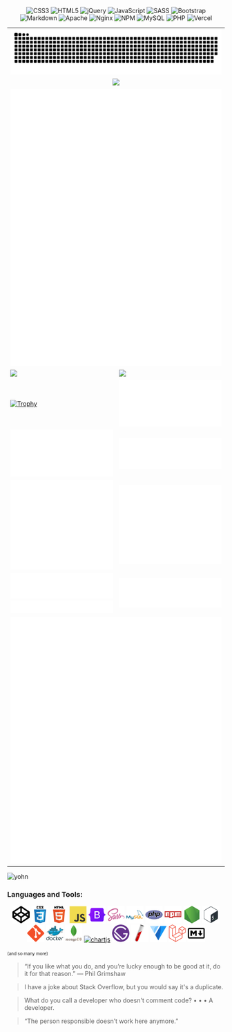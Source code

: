 
<!--table><tr><td>-->
<p align="center"><img src="https://img.shields.io/badge/css3-%231572B6.svg?style=for-the-badge&amp;logo=css3&amp;logoColor=white" alt="CSS3"> <img src="https://img.shields.io/badge/html5-%23E34F26.svg?style=for-the-badge&amp;logo=html5&amp;logoColor=white" alt="HTML5"> <img src="https://img.shields.io/badge/jquery-%230769AD.svg?style=for-the-badge&amp;logo=jquery&amp;logoColor=white" alt="jQuery"> <img src="https://img.shields.io/badge/javascript-%23323330.svg?style=for-the-badge&amp;logo=javascript&amp;logoColor=%23F7DF1E" alt="JavaScript"> <img src="https://img.shields.io/badge/SASS-hotpink.svg?style=for-the-badge&amp;logo=SASS&amp;logoColor=white" alt="SASS"> <img src="https://img.shields.io/badge/bootstrap-%23563D7C.svg?style=for-the-badge&amp;logo=bootstrap&amp;logoColor=white" alt="Bootstrap"> <img src="https://img.shields.io/badge/markdown-%23000000.svg?style=for-the-badge&amp;logo=markdown&amp;logoColor=white" alt="Markdown">  <img src="https://img.shields.io/badge/apache-%23D42029.svg?style=for-the-badge&amp;logo=apache&amp;logoColor=white" alt="Apache"> <img src="https://img.shields.io/badge/nginx-%23009639.svg?style=for-the-badge&amp;logo=nginx&amp;logoColor=white" alt="Nginx"> <img src="https://img.shields.io/badge/NPM-%23000000.svg?style=for-the-badge&amp;logo=npm&amp;logoColor=white" alt="NPM"> <img src="https://img.shields.io/badge/mysql-%2300f.svg?style=for-the-badge&amp;logo=mysql&amp;logoColor=white" alt="MySQL"> <img src="https://img.shields.io/badge/php-%23777BB4.svg?style=for-the-badge&amp;logo=php&amp;logoColor=white" alt="PHP"> <img src="https://img.shields.io/badge/vercel-%23000000.svg?style=for-the-badge&amp;logo=vercel&amp;logoColor=white" alt="Vercel"> </p>
<!--</td><td width="40%">
<img title="MyAwesomeWebDevStack" src="https://awesome-stack.glitch.me/api/v1/cards?name=yohn&repos=jsgandalf,vue-generator-graph,awesome-stack&theme=dark">
</td></tr></table>-->



<p align="center">
</p>
<table>
	<tr>
		<td colspan="2" align="center">
			<picture>
				<source media="(prefers-color-scheme: dark)" srcset="https://raw.githubusercontent.com/CharlesChiuGit/CharlesChiuGit/output/github-contribution-grid-snake-dark.svg">
				<source media="(prefers-color-scheme: light)" srcset="https://raw.githubusercontent.com/CharlesChiuGit/CharlesChiuGit/output/github-contribution-grid-snake.svg">
				<img alt="github contribution grid snake animation" src="https://raw.githubusercontent.com/platane/platane/output/github-contribution-grid-snake.svg">
			</picture>
		</td>
	</tr>
  <tr>
    <td colspan="2" align="center">
    <!--<img src="https://activity-graph.herokuapp.com/graph?username=Yohn&theme=react-dark&hide_border=true&area=true">-->
    	<a href="https://github.com/piyushsuthar/github-readme-quotes" title="Readme Quotes"><img src="https://quotes-github-readme.vercel.app/api?type=vertical&theme=dracula"></a>
		</td>
	</tr>
  <tr>
    <td colspan="2" align="center"><img src="github-metrics.svg"></td>
	</tr>
  <!--<tr>
    <td align="center" width="50%">
      <a href="https://github.com/johannchopin/stackoverflow-readme-profile">
        <img src="https://stackoverflow-readme-profile.johannchopin.fr/profile/1441372?theme=dark&website=true&location=true" alt="user:1441372's SO profile">
      </a>
    </td>
    <td align="center" width="50%"><img src="https://readme-jokes.vercel.app/api?hideborder&theme=gotham" alt="Jokes Card" /></td>
  </tr>-->
  <tr>
    <td>
      <a href="https://git.io/streak-stats">
       <img src="https://github-readme-streak-stats.herokuapp.com?user=Yohn&theme=github-dark-blue&hide_border=true&stroke=4b8dda&ring=ff6723&fire=ffb02e&currStreakNum=dd5018&dates=a74816&sideLabels=4b8dda&sideNums=ff6723&currStreakLabel=4b8dda">
      </a>
    </td>
    <td>
      <a href="https://github.com/anuraghazra/github-readme-stats">
        <img src="https://github-readme-stats.vercel.app/api?username=Yohn&show_icons=true&theme=github_dark&count_private=true&hide_border=true&layout=compact&include_all_commits=true&custom_title=Yohn%27s%20GitHub%20Stats">
      </a>
    </td>
  </tr>
  <tr>
    <td>
      <a href="https://github.com/ryo-ma/github-profile-trophy">
        <img src="https://github-profile-trophy.vercel.app/?username=Yohn&margin-w=15&margin-h=15&theme=darkhub&column=4&text_color=ff6723&no-frame=true" alt="Trophy">
      </a>
    </td>
    <td>
      <a href="https://github.com/lowlighter/metrics">
        <img src="https://github.com/Yohn/Yohn/raw/main/metrics/plugin.achievements.compact.svg">
      </a>
    </td>
  </tr>
		 <tr><td>
      <a href="https://github.com/lowlighter/metrics">
       <img src="https://raw.githubusercontent.com/Yohn/Yohn/main/metrics/plugin.half-year-isocalendar.svg">
      </a>
   </td>
   <td>
      <img src="https://raw.githubusercontent.com/Yohn/Yohn/refs/heads/main/metrics/plugin.followup.user.svg">
			</td></tr>
			<tr><td>
      <a href="https://github.com/lowlighter/metrics"><img src="https://raw.githubusercontent.com/Yohn/Yohn/main/metrics/plugin.stars.svg"></a>
      </td><td>
      <a href="https://github.com/lowlighter/metrics"><img src="https://raw.githubusercontent.com/Yohn/Yohn/main/metrics/plugin.default.example.svg"></a>
      </a>
    </td>
  </tr>
<tr>
    <td align="center" width="50%">
      <a href="https://github.com/lowlighter/metrics"><img src="https://raw.githubusercontent.com/Yohn/Yohn/main/contributions.svg"></a>
      <a href="https://github.com/lowlighter/metrics"><img src="https://raw.githubusercontent.com/Yohn/Yohn/refs/heads/main/metrics/plugin.fortune.svg"></a>
    </td>
    <td align="center"><a href="https://github.com/lowlighter/metrics"><img src="https://raw.githubusercontent.com/Yohn/Yohn/main/metrics/plugin.horoscope.svg"></a></td>
  </tr>
  <tr>
    <td colspan="2" align="center">
      <a href="https://github.com/lowlighter/metrics"><img src="https://raw.githubusercontent.com/Yohn/Yohn/refs/heads/main/metrics/plugin.screenshot.comic.svg"></a>
    </td>
  </tr>
</table>

<!--*Yohn/Yohn** is a ✨ _special_ ✨ repository because its `README.md` (this file) appears on your github_dar]

Here are some ideas to get you started:

- 🔭 I’m currently working on ...
- 🌱 I’m currently learning ...
- 👯 I’m looking to collaborate on ...
- 🤔 I’m looking for help with ...
- 💬 Ask me about ...
- 📫 How to reach me: ...
- 😄 Pronouns: ...
- ⚡ Fun fact: ...
-->

<p align="left"> <img src="https://komarev.com/ghpvc/?username=yohn&label=Profile%20views&color=0e75b6&style=flat" alt="yohn" /> </p>

<h3 align="left">Languages and Tools:</h3>
<p align="center"> 
	<a href="https://codepen.io/Yohn" target="_blank" rel="noreferrer"><img src="https://raw.githubusercontent.com/devicons/devicon/master/icons/codepen/codepen-original.svg"alt="Codepen"  width="40" height="40"></a> 
	<a href="https://www.w3schools.com/css/" target="_blank" rel="noreferrer"><img src="https://raw.githubusercontent.com/devicons/devicon/master/icons/css3/css3-original-wordmark.svg" alt="css3" width="40" height="40" loading="lazy"></a> 
	<a href="https://www.w3.org/html/" target="_blank" rel="noreferrer"><img src="https://raw.githubusercontent.com/devicons/devicon/master/icons/html5/html5-original-wordmark.svg" alt="html5" width="40" height="40" loading="lazy"></a> 
	<a href="https://developer.mozilla.org/en-US/docs/Web/JavaScript" target="_blank" rel="noreferrer"><img src="https://raw.githubusercontent.com/devicons/devicon/master/icons/javascript/javascript-original.svg" alt="javascript" width="40" height="40" loading="lazy"></a> 
	<a href="https://getbootstrap.com" target="_blank" rel="noreferrer"><img src="https://raw.githubusercontent.com/devicons/devicon/master/icons/bootstrap/bootstrap-original.svg" alt="bootstrap" width="40" height="40" loading="lazy"></a> 
	<a href="https://sass-lang.com" target="_blank" rel="noreferrer"><img src="https://raw.githubusercontent.com/devicons/devicon/master/icons/sass/sass-original.svg" alt="sass" width="40" height="40" loading="lazy"></a> 
	<a href="https://www.mysql.com/" target="_blank" rel="noreferrer"><img src="https://raw.githubusercontent.com/devicons/devicon/master/icons/mysql/mysql-original-wordmark.svg" alt="mysql" width="40" height="40" loading="lazy"></a> 
	<a href="https://www.php.net" target="_blank" rel="noreferrer"><img src="https://raw.githubusercontent.com/devicons/devicon/master/icons/php/php-original.svg" alt="php" width="40" height="40" loading="lazy"></a> 
	<a href="https://npmjs.com" target="_blank" rel="noreferrer"><img src="https://raw.githubusercontent.com/devicons/devicon/master/icons/npm/npm-original-wordmark.svg"alt="Codepen"  width="40" height="40"></a> 
	<a href="https://nodejs.org/en" target="_blank" rel="noreferrer"><img src="https://raw.githubusercontent.com/devicons/devicon/refs/heads/master/icons/nodejs/nodejs-original.svg"alt="Codepen"  width="40" height="40"></a> 
	<a href="https://www.gnu.org/software/bash/" target="_blank" rel="noreferrer"><img src="https://raw.githubusercontent.com/devicons/devicon/master/icons/bash/bash-original.svg" alt="bash" width="40" height="40" loading="lazy"></a> 
	<a href="https://git-scm.com/" target="_blank" rel="noreferrer"><img src="https://raw.githubusercontent.com/devicons/devicon/master/icons/git/git-original.svg" alt="git" width="40" height="40" loading="lazy"></a> 
	<a href="https://www.docker.com/" target="_blank" rel="noreferrer"><img src="https://raw.githubusercontent.com/devicons/devicon/master/icons/docker/docker-original-wordmark.svg" alt="docker" width="40" height="40" loading="lazy"></a> 
	<a href="https://www.mongodb.com/" target="_blank" rel="noreferrer"><img src="https://raw.githubusercontent.com/devicons/devicon/master/icons/mongodb/mongodb-original-wordmark.svg" alt="mongodb" width="40" height="40" loading="lazy"></a> 
	<a href="https://www.chartjs.org" target="_blank" rel="noreferrer"><img src="https://www.chartjs.org/media/logo-title.svg" alt="chartjs" width="40" height="40" loading="lazy"></a> 
	<a href="https://www.gatsbyjs.com/" target="_blank" rel="noreferrer"><img src="https://raw.githubusercontent.com/devicons/devicon/master/icons/gatsby/gatsby-original.svg" alt="gatsby" width="40" height="40" loading="lazy"></a> 
	<a href="https://jekyllrb.com/" target="_blank" rel="noreferrer"><img src="https://raw.githubusercontent.com/devicons/devicon/master/icons/jekyll/jekyll-original.svg" alt="jekyll" width="40" height="40" loading="lazy"></a> 
	<a href="https://vuetifyjs.com/en/" target="_blank" rel="noreferrer"><img src="https://raw.githubusercontent.com/devicons/devicon/master/icons/vuetify/vuetify-original.svg" alt="vuetify" width="40" height="40" loading="lazy"></a> 
	<a href="https://laravel.com/" target="_blank" rel="noreferrer"><img src="https://raw.githubusercontent.com/devicons/devicon/master/icons/laravel/laravel-original.svg" alt="laravel" width="40" height="40" loading="lazy"></a> 
	<a href="https://www.markdownguide.org/" target="_blank" rel="noreferrer"><img src="https://raw.githubusercontent.com/devicons/devicon/refs/heads/master/icons/markdown/markdown-original.svg"alt="Codepen"  width="40" height="40"></a> 
</p>
<span style="font-size:10px;">(and so many more)</span>


> “If you like what you do, and you’re lucky enough to be good at it, do it for that reason.”
— Phil Grimshaw

> I have a joke about Stack Overflow, but you would say it's a duplicate.

> What do you call a developer who doesn't comment code? • • • A developer.

> “The person responsible doesn’t work here anymore.”
